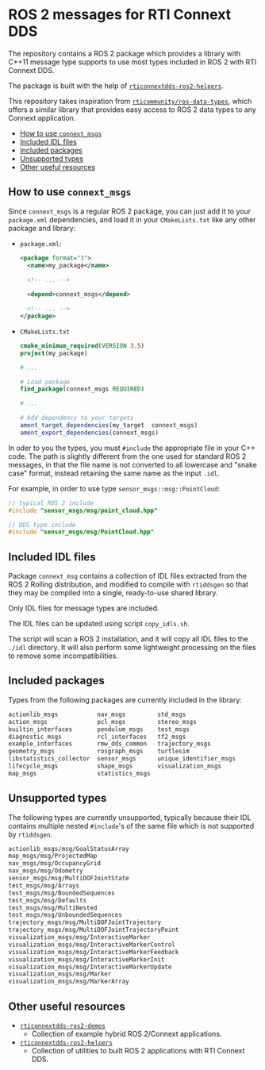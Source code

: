 # ROS 2 messages for RTI Connext DDS

The repository contains a ROS 2 package which provides a library with
C++11 message type supports to use most types included in ROS 2
with RTI Connext DDS.

The package is built with the help of [`rticonnextdds-ros2-helpers`](https://github.com/asorbini/rticonnextdds-ros2-helpers).

This repository takes inspiration from [`rticommunity/ros-data-types`](https://github.com/rticommunity/ros-data-types),
which offers a similar library that provides easy access to ROS 2 data types to
any Connext application.

- [How to use `connext_msgs`](#how-to-use-connext_msgs)
- [Included IDL files](#included-idl-files)
- [Included packages](#included-packages)
- [Unsupported types](#unsupported-types)
- [Other useful resources](#other-useful-resources)

## How to use `connext_msgs`

Since `connext_msgs` is a regular ROS 2 package, you can just add it to your
`package.xml` dependencies, and load it in your `CMakeLists.txt` like any other
package and library:

- `package.xml`:

  ```xml
  <package format="3">
    <name>my_package</name>
    
    <!-- ... -->

    <depend>connext_msgs</depend>
  
    <!-- ... -->
  </package>
  ```

- `CMakeLists.txt`

  ```cmake
  cmake_minimum_required(VERSION 3.5)
  project(my_package)

  # ...

  # Load package
  find_package(connext_msgs REQUIRED)

  # ...

  # Add dependency to your targets
  ament_target_dependencies(my_target  connext_msgs)
  ament_export_dependencies(connext_msgs)

  ```

In oder to you the types, you must `#include` the appropriate file in your C++
code. The path is slightly different from the one used for standard ROS 2 messages,
in that the file name is not converted to all lowercase and "snake case" format,
instead retaining the same name as the input `.idl`.

For example, in order to use type `sensor_msgs::msg::PointCloud`:

```cpp
// typical ROS 2 include
#include "sensor_msgs/msg/point_cloud.hpp"

// DDS type include
#include "sensor_msgs/msg/PointCloud.hpp"
```

## Included IDL files

Package `connext_msg` contains a collection of IDL files extracted from the
ROS 2 Rolling distribution, and modified to compile with `rtiddsgen` so that
they may be compiled into a single, ready-to-use shared library.

Only IDL files for message types are included.

The IDL files can be updated using script `copy_idls.sh`.

The script will scan a ROS 2 installation, and it will copy all IDL files
to the `./idl` directory. It will also perform some lightweight processing on
the files to remove some incompatibilities.

## Included packages

Types from the following packages are currently included in the library:

```txt
actionlib_msgs           nav_msgs         std_msgs
action_msgs              pcl_msgs         stereo_msgs
builtin_interfaces       pendulum_msgs    test_msgs
diagnostic_msgs          rcl_interfaces   tf2_msgs
example_interfaces       rmw_dds_common   trajectory_msgs
geometry_msgs            rosgraph_msgs    turtlesim
libstatistics_collector  sensor_msgs      unique_identifier_msgs
lifecycle_msgs           shape_msgs       visualization_msgs
map_msgs                 statistics_msgs
```

## Unsupported types

The following types are currently unsupported, typically because their IDL
contains multiple nested `#include`'s of the same file which is not
supported by `rtiddsgen`.

```txt
actionlib_msgs/msg/GoalStatusArray
map_msgs/msg/ProjectedMap
nav_msgs/msg/OccupancyGrid
nav_msgs/msg/Odometry
sensor_msgs/msg/MultiDOFJointState
test_msgs/msg/Arrays
test_msgs/msg/BoundedSequences
test_msgs/msg/Defaults
test_msgs/msg/MultiNested
test_msgs/msg/UnboundedSequences
trajectory_msgs/msg/MultiDOFJointTrajectory
trajectory_msgs/msg/MultiDOFJointTrajectoryPoint
visualization_msgs/msg/InteractiveMarker
visualization_msgs/msg/InteractiveMarkerControl
visualization_msgs/msg/InteractiveMarkerFeedback
visualization_msgs/msg/InteractiveMarkerInit
visualization_msgs/msg/InteractiveMarkerUpdate
visualization_msgs/msg/Marker
visualization_msgs/msg/MarkerArray
```

## Other useful resources

- [`rticonnextdds-ros2-demos`](https://github.com/asorbini/rticonnextdds-ros2-msgs)
  - Collection of example hybrid ROS 2/Connext applications.
- [`rticonnextdds-ros2-helpers`](https://github.com/asorbini/rticonnextdds-ros2-helpers)
  - Collection of utilities to built ROS 2 applications with RTI Connext DDS.
